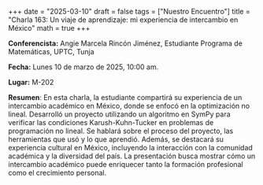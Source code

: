 +++
date  = "2025-03-10"
draft = false
tags  = ["Nuestro Encuentro"]
title = "Charla 163: Un viaje de aprendizaje: mi experiencia de intercambio en México"
math  = true
+++

**Conferencista:** Angie Marcela Rincón Jiménez, Estudiante Programa de Matemáticas, UPTC, Tunja

**Fecha:** Lunes 10 de marzo de 2025, 10:00 am.

**Lugar:** M-202

**Resumen**: En esta charla, la estudiante compartirá su experiencia de un intercambio académico en México, donde se enfocó en la optimización no lineal. Desarrolló un proyecto utilizando un algoritmo en SymPy para verificar las condiciones Karush-Kuhn-Tucker en problemas de programación no lineal. Se hablará sobre el proceso del proyecto, las herramientas que usó y lo que aprendió. Además, se destacará su experiencia cultural en México, incluyendo la interacción con la comunidad académica y la diversidad del país. La presentación busca mostrar cómo un intercambio académico puede enriquecer tanto la formación profesional como el crecimiento personal.
